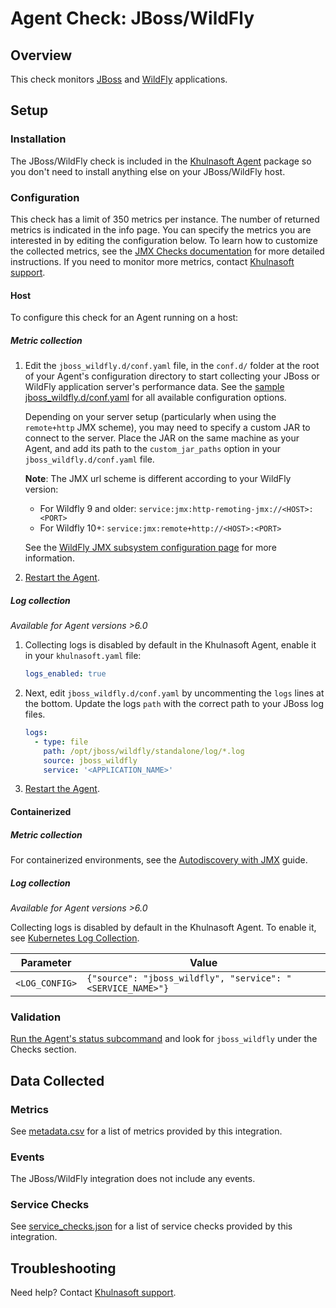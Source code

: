 # Agent Check: JBoss/WildFly

## Overview

This check monitors [JBoss][1] and [WildFly][2] applications.

## Setup

### Installation

The JBoss/WildFly check is included in the [Khulnasoft Agent][3] package so you don't need to install anything else on your JBoss/WildFly host.

### Configuration

This check has a limit of 350 metrics per instance. The number of returned metrics is indicated in the info page. You can specify the metrics you are interested in by editing the configuration below. To learn how to customize the collected metrics, see the [JMX Checks documentation][4] for more detailed instructions. If you need to monitor more metrics, contact [Khulnasoft support][5].

<!-- xxx tabs xxx -->
<!-- xxx tab "Host" xxx -->

#### Host

To configure this check for an Agent running on a host:

##### Metric collection

1. Edit the `jboss_wildfly.d/conf.yaml` file, in the `conf.d/` folder at the root of your Agent's configuration directory to start collecting your JBoss or WildFly application server's performance data. See the [sample jboss_wildfly.d/conf.yaml][6] for all available configuration options.

    Depending on your server setup (particularly when using the `remote+http` JMX scheme), you may need to specify a custom JAR to connect to the server. Place the JAR on the same machine as your Agent, and add its path to the `custom_jar_paths` option in your `jboss_wildfly.d/conf.yaml` file.

    **Note**: The JMX url scheme is different according to your WildFly version:

   - For Wildfly 9 and older: `service:jmx:http-remoting-jmx://<HOST>:<PORT> `
   - For Wildfly 10+: `service:jmx:remote+http://<HOST>:<PORT>`

    See the [WildFly JMX subsystem configuration page][7] for more information.

2. [Restart the Agent][8].

##### Log collection

_Available for Agent versions >6.0_

1. Collecting logs is disabled by default in the Khulnasoft Agent, enable it in your `khulnasoft.yaml` file:

   ```yaml
   logs_enabled: true
   ```

2. Next, edit `jboss_wildfly.d/conf.yaml` by uncommenting the `logs` lines at the bottom. Update the logs `path` with the correct path to your JBoss log files.

   ```yaml
   logs:
     - type: file
       path: /opt/jboss/wildfly/standalone/log/*.log
       source: jboss_wildfly
       service: '<APPLICATION_NAME>'
   ```

3. [Restart the Agent][8].

<!-- xxz tab xxx -->
<!-- xxx tab "Containerized" xxx -->

#### Containerized

##### Metric collection

For containerized environments, see the [Autodiscovery with JMX][9] guide.

##### Log collection

_Available for Agent versions >6.0_

Collecting logs is disabled by default in the Khulnasoft Agent. To enable it, see [Kubernetes Log Collection][10].

| Parameter      | Value                                                      |
| -------------- | ---------------------------------------------------------- |
| `<LOG_CONFIG>` | `{"source": "jboss_wildfly", "service": "<SERVICE_NAME>"}` |

<!-- xxz tab xxx -->
<!-- xxz tabs xxx -->

### Validation

[Run the Agent's status subcommand][11] and look for `jboss_wildfly` under the Checks section.

## Data Collected

### Metrics

See [metadata.csv][12] for a list of metrics provided by this integration.

### Events

The JBoss/WildFly integration does not include any events.

### Service Checks

See [service_checks.json][13] for a list of service checks provided by this integration.

## Troubleshooting

Need help? Contact [Khulnasoft support][5].


[1]: https://developers.redhat.com/products/eap/overview
[2]: http://wildfly.org
[3]: https://app.khulnasoft.com/account/settings/agent/latest
[4]: https://docs.khulnasoft.com/integrations/java/
[5]: https://docs.khulnasoft.com/help/
[6]: https://github.com/KhulnaSoft/integrations-core/blob/master/jboss_wildfly/khulnasoft_checks/jboss_wildfly/data/conf.yaml.example
[7]: https://docs.jboss.org/author/display/WFLY9/JMX%20subsystem%20configuration.html
[8]: https://docs.khulnasoft.com/agent/guide/agent-commands/#start-stop-restart-the-agent
[9]: https://docs.khulnasoft.com/agent/guide/autodiscovery-with-jmx/?tab=containerizedagent
[10]: https://docs.khulnasoft.com/agent/kubernetes/log/
[11]: https://docs.khulnasoft.com/agent/guide/agent-commands/#agent-status-and-information
[12]: https://github.com/KhulnaSoft/integrations-core/blob/master/jboss_wildfly/metadata.csv
[13]: https://github.com/KhulnaSoft/integrations-core/blob/master/jboss_wildfly/assets/service_checks.json
